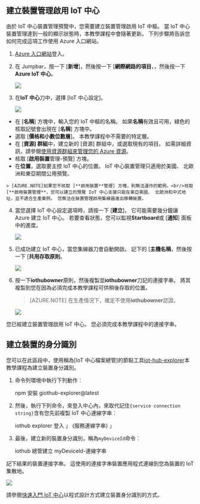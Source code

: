 ## <a name="create-a-device-management-enabled-iot-hub"></a>建立裝置管理啟用 IoT 中心

由於 IoT 中心裝置管理預覽中，您需要建立裝置管理啟用 IoT 中樞。 當 IoT 中心裝置管理達到一般的顯示狀態時，本教學課程中會隨著更新。 下列步驟將告訴您如何完成這項工作使用 Azure 入口網站。

1.  [Azure 入口網站]登入。
2.  在 Jumpbar，按一下 [**新增**]，然後按一下 [**網際網路的項目**，，然後按一下**Azure IoT 中心**。

    ![][img-new-hub]

3.  在**IoT 中心**刀中，選擇 [IoT 中心設定]。

    ![][img-configure-hub]

  -   在 [**名稱**] 方塊中，輸入您的 IoT 中樞的名稱。 如果**名稱**有效且可用，綠色的核取記號會出現在 [**名稱**] 方塊中。
  -   選取 [**價格和小數位數層**]。 本教學課程中不需要的特定層。
  -   在 [**資源] 群組**中，建立新的 [資源] 群組中，或選取現有的項目。 如需詳細資訊，請參閱[使用資源群組來管理您的 Azure 資源]。
  -   核取 [**啟用裝置**管理-預覽] 方塊。
  -   在**位置**，選取要主控 IoT 中心的位置。 IoT 中心裝置管理只適用於美國、 北歐洲和東亞期間公用預覽。

    > [AZURE.NOTE]如果您不核取 [**啟用裝置**管理] 方塊，則無法運作的範例。<br/>核取 [**啟用裝置管理**，您可以建立的預覽 IoT 中心支援只能在東亞美國、 北歐洲和中式地址，且不適合生產案例。 您無法在裝置管理啟用集線器進出移轉裝置。

4.  當您選擇 IoT 中心設定選項時，請按一下 [**建立**]。 它可能需要幾分鐘讓 Azure 建立 IoT 中心。 若要查看狀態，您可以監視**Startboard**或 [**通知**] 面板中的進度。

    ![][img-monitor]

5.  已成功建立 IoT 中心，當您集線器刀會自動開啟。 記下的 [**主機名稱**，然後按一下 [**共用存取原則**。

    ![][img-keys]

6.  按一下**iothubowner**原則，然後複製並**iothubowner**刀記的連接字串。 將其複製到您在因為必須完成本教學課程可供稍後存取的位置。

    > [AZURE.NOTE] 在生產情況下，確定不使用**iothubowner**認證。

    ![][img-connection]

您已經建立裝置管理啟用 IoT 中心。 您必須完成本教學課程中的連接字串。

## <a name="create-a-device-identity"></a>建立裝置的身分識別

您可以在此區段中，使用稱為[IoT 中心檔案總管]的節點工具[iot-hub-explorer]本教學課程為建立裝置身分識別。

1. 命令列環境中執行下列動作︰

    npm 安裝 giothub-explorer@latest

2. 然後，執行下列命令，來登入中心內，來取代記住`{service connection string}`含有您先前複製 IoT 中心連線字串︰

    iothub explorer 登入 」 {服務連線字串} 」

3. 最後，建立新的裝置身分識別，稱為`myDeviceId`命令︰

    iothub 總管建立 myDeviceId-連線字串

記下結果的裝置連接字串。 這使用的連接字串裝置應用程式連線到您為裝置的 IoT 集散地。

![][img-identity]

請參閱[快速入門 IoT 中心][lnk-getstarted]以程式設計方式建立裝置身分識別的方式。

<!-- images and links -->
[img-new-hub]: media/iot-hub-get-started-create-hub-pp/image1.png
[img-configure-hub]: media/iot-hub-get-started-create-hub-pp/image2.png
[img-monitor]: media/iot-hub-get-started-create-hub-pp/image3.png
[img-keys]: media/iot-hub-get-started-create-hub-pp/image4.png
[img-connection]: media/iot-hub-get-started-create-hub-pp/image5.png
[img-identity]: media/iot-hub-get-started-create-hub-pp/devidentity.png

[Azure 入口網站]: https://portal.azure.com/
[iot-hub-explorer]: https://github.com/Azure/azure-iot-sdks/tree/master/tools/iothub-explorer

[lnk-getstarted]: ../articles/iot-hub/iot-hub-csharp-csharp-getstarted.md
[使用資源群組來管理您的 Azure 資源]: ../articles/azure-portal/resource-group-portal.md
